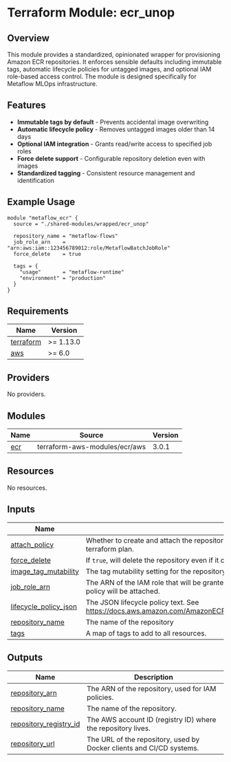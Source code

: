 # Terraform Module: ecr_unop

## Overview

This module provides a standardized, opinionated wrapper for provisioning Amazon ECR repositories. It enforces sensible defaults including immutable tags, automatic lifecycle policies for untagged images, and optional IAM role-based access control. The module is designed specifically for Metaflow MLOps infrastructure.

## Features

- **Immutable tags by default** - Prevents accidental image overwriting
- **Automatic lifecycle policy** - Removes untagged images older than 14 days
- **Optional IAM integration** - Grants read/write access to specified job roles
- **Force delete support** - Configurable repository deletion even with images
- **Standardized tagging** - Consistent resource management and identification

## Example Usage

```hcl
module "metaflow_ecr" {
  source = "./shared-modules/wrapped/ecr_unop"

  repository_name = "metaflow-flows"
  job_role_arn    = "arn:aws:iam::123456789012:role/MetaflowBatchJobRole"
  force_delete    = true

  tags = {
    "usage"       = "metaflow-runtime"
    "environment" = "production"
  }
}
```

<!-- BEGIN_TF_DOCS -->
## Requirements

| Name | Version |
|------|---------|
| <a name="requirement_terraform"></a> [terraform](#requirement\_terraform) | >= 1.13.0 |
| <a name="requirement_aws"></a> [aws](#requirement\_aws) | >= 6.0 |

## Providers

No providers.

## Modules

| Name | Source | Version |
|------|--------|---------|
| <a name="module_ecr"></a> [ecr](#module\_ecr) | terraform-aws-modules/ecr/aws | 3.0.1 |

## Resources

No resources.

## Inputs

| Name | Description | Type | Default | Required |
|------|-------------|------|---------|:--------:|
| <a name="input_attach_policy"></a> [attach\_policy](#input\_attach\_policy) | Whether to create and attach the repository policy. This is used to break a dependency cycle during terraform plan. | `bool` | `false` | no |
| <a name="input_force_delete"></a> [force\_delete](#input\_force\_delete) | If `true`, will delete the repository even if it contains images. Defaults to `false` | `bool` | `false` | no |
| <a name="input_image_tag_mutability"></a> [image\_tag\_mutability](#input\_image\_tag\_mutability) | The tag mutability setting for the repository. Must be one of: `MUTABLE` or `IMMUTABLE`. Defaults to `IMMUTABLE` | `string` | `"IMMUTABLE"` | no |
| <a name="input_job_role_arn"></a> [job\_role\_arn](#input\_job\_role\_arn) | The ARN of the IAM role that will be granted read/write access to the ECR repository. If null, no repository policy will be attached. | `string` | `null` | no |
| <a name="input_lifecycle_policy_json"></a> [lifecycle\_policy\_json](#input\_lifecycle\_policy\_json) | The JSON lifecycle policy text. See https://docs.aws.amazon.com/AmazonECR/latest/userguide/LifecyclePolicies.html#lifecycle_policy_examples | `string` | `null` | no |
| <a name="input_repository_name"></a> [repository\_name](#input\_repository\_name) | The name of the repository | `string` | n/a | yes |
| <a name="input_tags"></a> [tags](#input\_tags) | A map of tags to add to all resources. | `map(string)` | `{}` | no |

## Outputs

| Name | Description |
|------|-------------|
| <a name="output_repository_arn"></a> [repository\_arn](#output\_repository\_arn) | The ARN of the repository, used for IAM policies. |
| <a name="output_repository_name"></a> [repository\_name](#output\_repository\_name) | The name of the repository. |
| <a name="output_repository_registry_id"></a> [repository\_registry\_id](#output\_repository\_registry\_id) | The AWS account ID (registry ID) where the repository lives. |
| <a name="output_repository_url"></a> [repository\_url](#output\_repository\_url) | The URL of the repository, used by Docker clients and CI/CD systems. |
<!-- END_TF_DOCS -->
